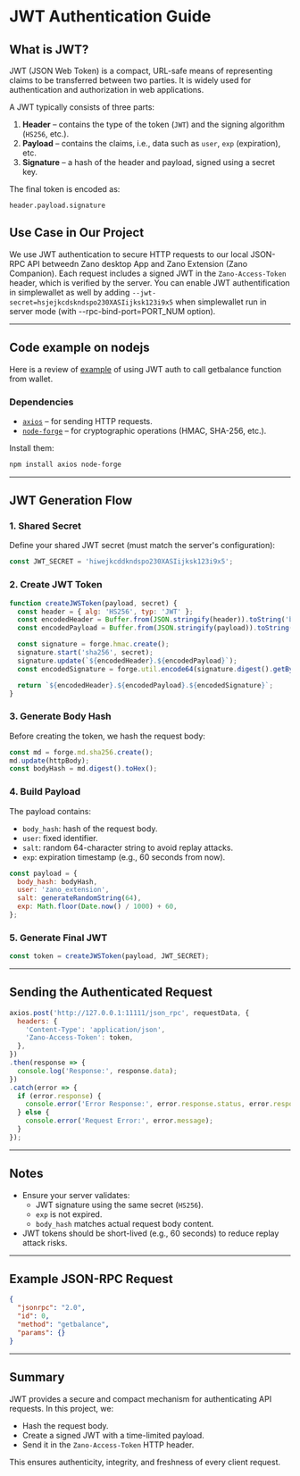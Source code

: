 # JWT Authentication Guide

## What is JWT?

JWT (JSON Web Token) is a compact, URL-safe means of representing claims to be transferred between two parties. It is widely used for authentication and authorization in web applications.

A JWT typically consists of three parts:

1. **Header** – contains the type of the token (`JWT`) and the signing algorithm (`HS256`, etc.).
2. **Payload** – contains the claims, i.e., data such as `user`, `exp` (expiration), etc.
3. **Signature** – a hash of the header and payload, signed using a secret key.

The final token is encoded as:
```
header.payload.signature
```

## Use Case in Our Project

We use JWT authentication to secure HTTP requests to our local JSON-RPC API betweedn Zano desktop App and Zano Extension (Zano Companion). Each request includes a signed JWT in the `Zano-Access-Token` header, which is verified by the server.
You can enable JWT authentification in simplewallet as well by adding `--jwt-secret=hsjejkcdskndspo230XASIijksk123i9x5` when simplewallet run in server mode (with --rpc-bind-port=PORT_NUM option).

---

## Code example on nodejs

Here is a review of [example](https://github.com/hyle-team/zano/blob/master/utils/JS/JWT/example.js) of using JWT auth to call getbalance function from wallet.


### Dependencies

- [`axios`](https://www.npmjs.com/package/axios) – for sending HTTP requests.
- [`node-forge`](https://www.npmjs.com/package/node-forge) – for cryptographic operations (HMAC, SHA-256, etc.).

Install them:
```bash
npm install axios node-forge
```

---

## JWT Generation Flow

### 1. Shared Secret

Define your shared JWT secret (must match the server's configuration):
```js
const JWT_SECRET = 'hiwejkcddkndspo230XASIijksk123i9x5';
```

### 2. Create JWT Token

```js
function createJWSToken(payload, secret) {
  const header = { alg: 'HS256', typ: 'JWT' };
  const encodedHeader = Buffer.from(JSON.stringify(header)).toString('base64').replace(/=/g, '');
  const encodedPayload = Buffer.from(JSON.stringify(payload)).toString('base64').replace(/=/g, '');

  const signature = forge.hmac.create();
  signature.start('sha256', secret);
  signature.update(`${encodedHeader}.${encodedPayload}`);
  const encodedSignature = forge.util.encode64(signature.digest().getBytes()).replace(/=/g, '');

  return `${encodedHeader}.${encodedPayload}.${encodedSignature}`;
}
```

### 3. Generate Body Hash

Before creating the token, we hash the request body:
```js
const md = forge.md.sha256.create();
md.update(httpBody);
const bodyHash = md.digest().toHex();
```

### 4. Build Payload

The payload contains:
- `body_hash`: hash of the request body.
- `user`: fixed identifier.
- `salt`: random 64-character string to avoid replay attacks.
- `exp`: expiration timestamp (e.g., 60 seconds from now).

```js
const payload = {
  body_hash: bodyHash,
  user: 'zano_extension',
  salt: generateRandomString(64),
  exp: Math.floor(Date.now() / 1000) + 60,
};
```

### 5. Generate Final JWT

```js
const token = createJWSToken(payload, JWT_SECRET);
```

---

## Sending the Authenticated Request

```js
axios.post('http://127.0.0.1:11111/json_rpc', requestData, {
  headers: {
    'Content-Type': 'application/json',
    'Zano-Access-Token': token,
  },
})
.then(response => {
  console.log('Response:', response.data);
})
.catch(error => {
  if (error.response) {
    console.error('Error Response:', error.response.status, error.response.data);
  } else {
    console.error('Request Error:', error.message);
  }
});
```

---

## Notes

- Ensure your server validates:
  - JWT signature using the same secret (`HS256`).
  - `exp` is not expired.
  - `body_hash` matches actual request body content.
- JWT tokens should be short-lived (e.g., 60 seconds) to reduce replay attack risks.

---

## Example JSON-RPC Request

```json
{
  "jsonrpc": "2.0",
  "id": 0,
  "method": "getbalance",
  "params": {}
}
```

---

## Summary

JWT provides a secure and compact mechanism for authenticating API requests. In this project, we:
- Hash the request body.
- Create a signed JWT with a time-limited payload.
- Send it in the `Zano-Access-Token` HTTP header.

This ensures authenticity, integrity, and freshness of every client request.
